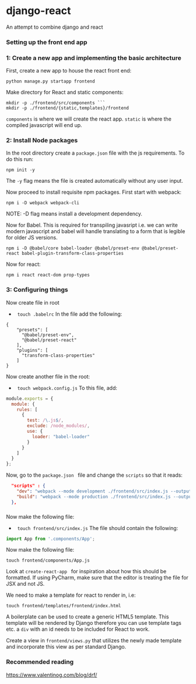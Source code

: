 # django-react

An attempt to combine django and react


### Setting up the front end app
### 1: Create a new app and implementing the basic architecture
First, create a new app to house the react front end:
```
python manage.py startapp frontend
```

Make directory for React and static components:
```
mkdir -p ./frontend/src/components ```
mkdir -p ./frontend/{static,templates}/frontend
```

```components``` is where we will create the react app. ```static``` is where the 
compiled javascript will end up. 


### 2: Install Node packages

In the root directory create a ```package.json``` file with the js requirements. To do this run:
``` 
npm init -y
```
The ```-y``` flag means the file is created automatically without any user input.

Now proceed to install requisite npm packages. First start with webpack:
``` 
npm i -D webpack webpack-cli 
```
NOTE: -D flag means install a development dependency.

Now for Babel. This is required for transpiling javasript i.e. we can write modern javascript 
and babel will handle translating to a form that is legible for older JS versions.
``` 
npm i -D @babel/core babel-loader @babel/preset-env @babel/preset-react babel-plugin-transform-class-properties 
``` 

Now for react:
``` 
npm i react react-dom prop-types 
```

### 3: Configuring things

Now create file in root
- ``` touch .babelrc```
In the file add the following:
```
{
    "presets": [
      "@babel/preset-env",
      "@babel/preset-react"
    ],
    "plugins": [
      "transform-class-properties"
    ]
}
```

Now create another file in the root:
- ``` touch webpack.config.js```
To this file, add:
```javascript
module.exports = {
  module: {
    rules: [
      {
        test: /\.js$/,
        exclude: /node_modules/,
        use: {
          loader: "babel-loader"
        }
      }
    ]
  }
};
```

Now, go to the ```package.json ``` file and change the ```scripts``` so that it reads:
```json
  "scripts" : {
    "dev": "webpack --mode development ./frontend/src/index.js --output ./frontend/static/frontend/main.js",
    "build": "webpack --mode production ./frontend/src/index.js --output ./frontend/static/frontend/main.js",
  },
```

###
 
Now make the following file:
- ``` touch frontend/src/index.js```
The file should contain the following:
```javascript
import App from '.components/App';
```

Now make the following file:
``` 
touch frontend/components/App.js
```

Look at ```create-react-app ``` for inspiration about how this should be formatted.
If using PyCharm, make sure that the editor is treating the file for JSX and not JS.

We need to make a template for react to render in, i.e:
```
touch frontend/templates/frontend/index.html  
```
A boilerplate can be used to create a generic HTML5 template. This template will be rendered by 
Django therefore you can use template tags etc. a ```div``` with an id needs to be included for React 
to work. 

Create a view in ```frontend/views.py``` that utilizes  the newly made template and incorporate this view
as per standard Django.  

### Recommended reading
https://www.valentinog.com/blog/drf/

